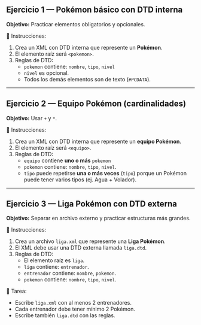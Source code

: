 ## Ejercicio 1 — Pokémon básico con DTD interna
**Objetivo:** Practicar elementos obligatorios y opcionales.  

📌 Instrucciones:  
1. Crea un XML con DTD interna que represente un **Pokémon**.  
2. El elemento raíz será `<pokemon>`.  
3. Reglas de DTD:  
   - `pokemon` contiene: `nombre`, `tipo`, `nivel`  
   - `nivel` es opcional.  
   - Todos los demás elementos son de texto (`#PCDATA`).  

---

## Ejercicio 2 — Equipo Pokémon (cardinalidades)
**Objetivo:** Usar `+` y `*`.  

📌 Instrucciones:  
1. Crea un XML con DTD interna que represente un **equipo Pokémon**.  
2. El elemento raíz será `<equipo>`.  
3. Reglas de DTD:  
   - `equipo` contiene **uno o más** `pokemon` 
   - `pokemon` contiene: `nombre`, `tipo`, `nivel`.  
   - `tipo` puede repetirse **una o más veces** (`tipo`) porque un Pokémon puede tener varios tipos (ej. Agua + Volador).  

---

## Ejercicio 3 — Liga Pokémon con DTD externa
**Objetivo:** Separar en archivo externo y practicar estructuras más grandes.  

📌 Instrucciones:  
1. Crea un archivo `liga.xml` que represente una **Liga Pokémon**.  
2. El XML debe usar una DTD externa llamada `liga.dtd`.  
3. Reglas de DTD:  
   - El elemento raíz es `liga`.  
   - `liga` contiene: `entrenador`.  
   - `entrenador` contiene: `nombre`, `pokemon`.  
   - `pokemon` contiene: `nombre`, `tipo`, `nivel`.  

📌 Tarea:  
- Escribe `liga.xml` con al menos 2 entrenadores.  
- Cada entrenador debe tener mínimo 2 Pokémon.  
- Escribe también `liga.dtd` con las reglas.  